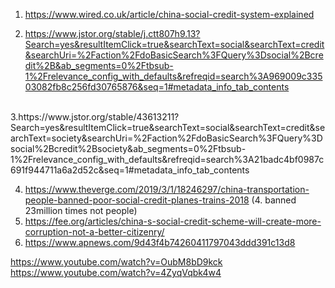 
1. https://www.wired.co.uk/article/china-social-credit-system-explained

2. https://www.jstor.org/stable/j.ctt807h9.13?Search=yes&resultItemClick=true&searchText=social&searchText=credit&searchUri=%2Faction%2FdoBasicSearch%3FQuery%3Dsocial%2Bcredit%2B&ab_segments=0%2Ftbsub-1%2Frelevance_config_with_defaults&refreqid=search%3A969009c33503082fb8c256fd30765876&seq=1#metadata_info_tab_contents
<br>
3.https://www.jstor.org/stable/43613211?Search=yes&resultItemClick=true&searchText=social&searchText=credit&searchText=society&searchUri=%2Faction%2FdoBasicSearch%3FQuery%3Dsocial%2Bcredit%2Bsociety&ab_segments=0%2Ftbsub-1%2Frelevance_config_with_defaults&refreqid=search%3A21badc4bf0987c691f944711a6a2d52c&seq=1#metadata_info_tab_contents

4. https://www.theverge.com/2019/3/1/18246297/china-transportation-people-banned-poor-social-credit-planes-trains-2018
 (4. banned 23million times not people)
5. https://fee.org/articles/china-s-social-credit-scheme-will-create-more-corruption-not-a-better-citizenry/
6. https://www.apnews.com/9d43f4b74260411797043ddd391c13d8












https://www.youtube.com/watch?v=OubM8bD9kck
https://www.youtube.com/watch?v=4ZyqVqbk4w4
